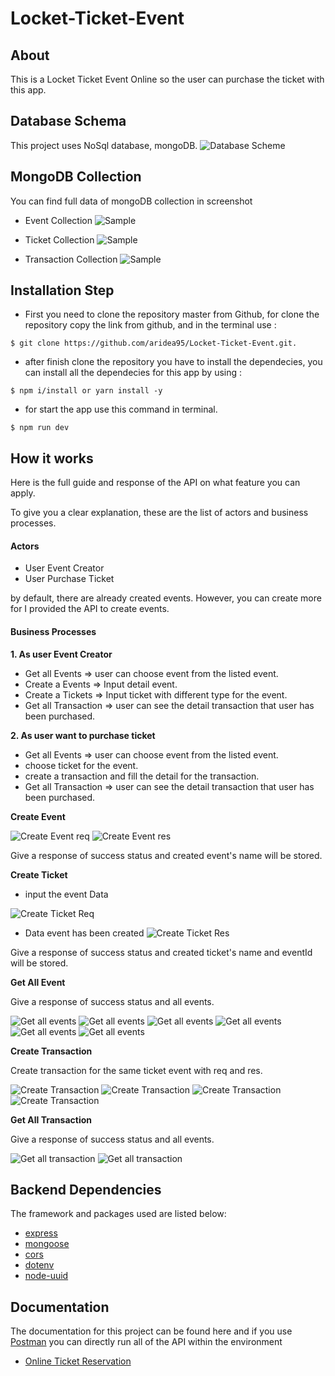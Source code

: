 # Locket-Ticket-Event

## About

This is a Locket Ticket Event Online so the user can purchase the ticket with this app.

## Database Schema
This project uses NoSql database, mongoDB.
![Database Scheme](https://res.cloudinary.com/drqvopuni/image/upload/v1613360801/Database_Schema_btbrqh.png)

## MongoDB Collection

You can find full data of mongoDB collection in screenshot

- Event Collection
![Sample](https://res.cloudinary.com/drqvopuni/image/upload/v1613357442/Event_Database_zwyqwm.png)

- Ticket Collection
![Sample](https://res.cloudinary.com/drqvopuni/image/upload/v1613357442/Ticket_Database_qlfgyj.png)

- Transaction Collection
![Sample](https://res.cloudinary.com/drqvopuni/image/upload/v1613357443/Transaction_Database_x9tukz.png)


## Installation Step
- First you need to clone the repository master from Github, for clone the repository copy the link from github, and in the terminal use :
```
$ git clone https://github.com/aridea95/Locket-Ticket-Event.git.
```
- after finish clone the repository you have to install the dependecies, you can install all the dependecies for this app by using :
```
$ npm i/install or yarn install -y 
```
- for start the app use this command in terminal. 
```
$ npm run dev 
```
## How it works

Here is the full guide and response of the API on what feature you can apply.

To give you a clear explanation, these are the list of actors and business processes.

#### Actors
- User Event Creator
- User Purchase Ticket

by default, there are already created events. However, you can create more for I provided the API to create events.

#### Business Processes

**1. As user Event Creator**

- Get all Events => user can choose event from the listed event.
- Create a Events => Input detail event.
- Create a Tickets => Input ticket with different type for the event.
- Get all Transaction => user can see the detail transaction that user has been purchased.

**2. As user want to purchase ticket**
- Get all Events => user can choose event from the listed event.
- choose ticket for the event.
- create a transaction and fill the detail for the transaction.
- Get all Transaction => user can see the detail transaction that user has been purchased.

**Create Event**

![Create Event req](https://res.cloudinary.com/drqvopuni/image/upload/v1613363364/2021-02-15_at_11-24-38_snsrfz.png)
![Create Event res](https://res.cloudinary.com/drqvopuni/image/upload/v1613363365/2021-02-15_at_11-25-31_uxpewz.png)

Give a response of success status and created event's name will be stored.

**Create Ticket**

- input the event Data

![Create Ticket Req](https://res.cloudinary.com/drqvopuni/image/upload/v1613364018/2021-02-15_at_11-38-47_jqpgf4.png)

- Data event has been created
![Create Ticket Res](https://res.cloudinary.com/drqvopuni/image/upload/v1613364018/2021-02-15_at_11-39-07_pwgahj.png)

Give a response of success status and created ticket's name and eventId  will be stored.

**Get All Event**

Give a response of success status and all events.

![Get all events](https://res.cloudinary.com/drqvopuni/image/upload/v1613365451/2021-02-15_at_11-55-28_plfaj5.png)
![Get all events](https://res.cloudinary.com/drqvopuni/image/upload/v1613365451/2021-02-15_at_11-55-58_gnqxhy.png)
![Get all events](https://res.cloudinary.com/drqvopuni/image/upload/v1613365451/2021-02-15_at_11-56-18_duyl07.png)
![Get all events](https://res.cloudinary.com/drqvopuni/image/upload/v1613365451/2021-02-15_at_11-56-35_jmcx0s.png)
![Get all events](https://res.cloudinary.com/drqvopuni/image/upload/v1613365464/2021-02-15_at_12-01-38_h5ovj7.png)
![Get all events](https://res.cloudinary.com/drqvopuni/image/upload/v1613365452/2021-02-15_at_12-02-37_jnnlcr.png)

**Create Transaction**

Create transaction for the same ticket event with req and res.

![Create Transaction](https://res.cloudinary.com/drqvopuni/image/upload/v1613403566/2021-02-15_at_21-29-37_ruu6j9.png)
![Create Transaction](https://res.cloudinary.com/drqvopuni/image/upload/v1613403566/2021-02-15_at_21-30-10_fv4ryd.png)
![Create Transaction](https://res.cloudinary.com/drqvopuni/image/upload/v1613403566/2021-02-15_at_22-12-23_bftrcz.png)
![Create Transaction](https://res.cloudinary.com/drqvopuni/image/upload/v1613403566/2021-02-15_at_22-13-07_fl4pgv.png)

**Get All Transaction**

Give a response of success status and all events.

![Get all transaction](https://res.cloudinary.com/drqvopuni/image/upload/v1613403566/2021-02-15_at_22-12-23_bftrcz.png)
![Get all transaction](https://res.cloudinary.com/drqvopuni/image/upload/v1613403566/2021-02-15_at_22-13-07_fl4pgv.png)

## Backend Dependencies

The framework and packages used are listed below:

- [express](https://www.express.com/)
- [mongoose](https://mongoosejs.com)
- [cors](https://www.npmjs.com/package/bcrypt)
- [dotenv](https://www.npmjs.com/package/dotenv)
- [node-uuid](https://www.npmjs.com/package/node-uuid)

## Documentation

The documentation for this project can be found here and if you use [Postman](https://www.getpostman.com/) you can directly run all of the API within the environment

- [Online Ticket Reservation](https://www.getpostman.com/collections/4eb53f10ea5d41f3bdf9)
